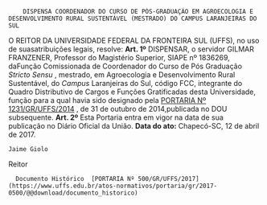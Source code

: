         DISPENSA COORDENADOR DO CURSO DE PÓS-GRADUAÇÃO EM AGROECOLOGIA E DESENVOLVIMENTO RURAL SUSTENTÁVEL (MESTRADO) DO CAMPUS LARANJEIRAS DO SUL  

 O REITOR DA UNIVERSIDADE FEDERAL DA FRONTEIRA SUL (UFFS), no uso de suasatribuições legais, resolve:   **Art. 1º** DISPENSAR, o servidor GILMAR FRANZENER, Professor do Magistério Superior, SIAPE nº 1836269, daFunção Comissionada de Coordenador do Curso de Pós Graduação *Stricto Sensu* , mestrado, em Agroecologia e Desenvolvimento Rural Sustentável, do *Campus* Laranjeiras do Sul, código FCC, integrante do Quadro Distributivo de Cargos e Funções Gratificadas desta Universidade, função para a qual havia sido designado pela [PORTARIA Nº 1231/GR/UFFS/2014](https://www.uffs.edu.br/atos-normativos/portaria/gr/2014-1231)  , de 31 de outubro de 2014,publicada no DOU subsequente.   **Art. 2º** Esta Portaria entra em vigor na data de sua publicação no Diário Oficial da União.      **Data do ato:** Chapecó-SC, 12 de abril de 2017.   
 

    Jaime Giolo   
 Reitor 

      Documento Histórico  [PORTARIA Nº 500/GR/UFFS/2017](https://www.uffs.edu.br/atos-normativos/portaria/gr/2017-0500/@@download/documento_historico)     
      